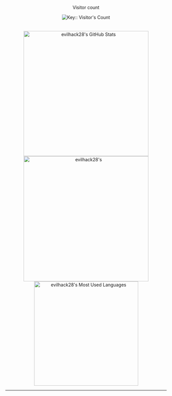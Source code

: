 <div align="center"> 
  <p>Visitor count</p>
  <img src="https://profile-counter.deno.dev/:evilhack28:/count.svg" alt="Key:: Visitor's Count" />
</div>
<br>

<br>

<div align=center>
  <img width=390 src="https://github-readme-stats.vercel.app/api?username=evilhack28&theme=transparent&count_private=true&show_icons=true&rank_icon=github&locale=en" alt="evilhack28's GitHub Stats" />
  <img width=390 src="https://github-readme-streak-stats.herokuapp.com/?user=evilhack28&theme=transparent&count_private=true&border_radius=10&locale=en" alt="evilhack28's" />
  <img width=325 src="https://github-readme-stats.vercel.app/api/top-langs?username=evilhack28&theme=transparent&layout=donut&hide=css&langs_count=8&border_radius=10&show_icons=true&locale=en" alt="evilhack28's Most Used Languages" />
</div>

<hr>
